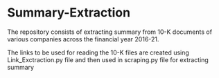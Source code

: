 # Summary-Extraction
The repository consists of extracting summary from 10-K documents of various companies across the financial year 2016-21.

The links to be used for reading the 10-K files are created using Link_Exctraction.py file and then used in scraping.py file for extracting summary
